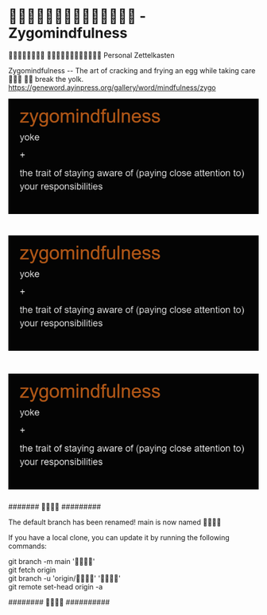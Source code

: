 #  - Zygomindfulness

 
Personal Zettelkasten

Zygomindfulness -- The art of cracking and frying an egg while taking care   break the yolk.<br>
https://geneword.ayinpress.org/gallery/word/mindfulness/zygo

![](.?raw=true)
# ![](.png?raw=true)
# ![](zygomindfulness.png?raw=true)



#######  #########

The default branch has been renamed!
main is now named 

If you have a local clone, you can update it by running the following commands:

git branch -m main '' <br>
git fetch origin <br>
git branch -u 'origin/' '' <br>
git remote set-head origin -a <br>

########  ##########
